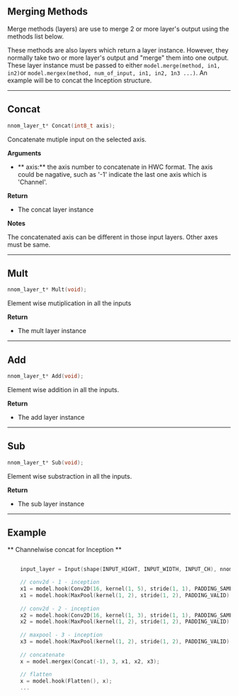 
## Merging Methods

Merge methods (layers) are use to merge 2 or more layer's output using the methods list below. 

These methods are also layers which return a layer instance. However, they normally take two or more layer's output and "merge" them into one output. These layer instance must be passed to either `model.merge(method, in1, in2)`or `model.mergex(method, num_of_input, in1, in2, 1n3 ...)`. An example will be to concat the Inception structure. 

---

## Concat

~~~C
nnom_layer_t* Concat(int8_t axis);
~~~

Concatenate mutiple input on the selected axis. 

**Arguments**

- ** axis:** the axis number to concatenate in HWC format. The axis could be nagative, such as '-1' indicate the last one axis which is 'Channel'.

**Return**

- The concat layer instance

**Notes**

The concatenated axis can be different in those input layers. Other axes must be same. 

---

## Mult
~~~C
nnom_layer_t* Mult(void);
~~~

Element wise mutiplication in all the inputs

**Return**

- The mult layer instance

---

## Add

~~~C
nnom_layer_t* Add(void);
~~~

Element wise addition in all the inputs. 

**Return**

- The add layer instance

---

## Sub

~~~C
nnom_layer_t* Sub(void);
~~~

Element wise substraction in all the inputs. 


**Return**

- The sub layer instance

---

## Example

** Channelwise concat for Inception **

~~~C
	
	input_layer = Input(shape(INPUT_HIGHT, INPUT_WIDTH, INPUT_CH), nnom_input_data);

	// conv2d - 1 - inception
	x1 = model.hook(Conv2D(16, kernel(1, 5), stride(1, 1), PADDING_SAME, &c2_w, &c2_b), x);
	x1 = model.hook(MaxPool(kernel(1, 2), stride(1, 2), PADDING_VALID), x1);
	
	// conv2d - 2 - inception
	x2 = model.hook(Conv2D(16, kernel(1, 3), stride(1, 1), PADDING_SAME, &c3_w, &c3_b), x);
	x2 = model.hook(MaxPool(kernel(1, 2), stride(1, 2), PADDING_VALID), x2);
	
	// maxpool - 3 - inception
	x3 = model.hook(MaxPool(kernel(1, 2), stride(1, 2), PADDING_VALID), x);
	
	// concatenate 
	x = model.mergex(Concat(-1), 3, x1, x2, x3);
	
	// flatten
	x = model.hook(Flatten(), x);
	...
~~~




















































